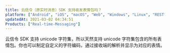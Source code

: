 ```yaml
---
title: 云信令（原实时消息）SDK 支持收发表情包吗？
platform: ["Android", "iOS", "macOS", "Web", "Windows", "Linux", "RESTful"]
updatedAt: 2021-03-02 04:34:51
Products: ["Real-time-Messaging"]
---
```


云信令 SDK 支持 unicode 字符集，所以天然支持 unicode 字符集包含的所有表情包。你也可以制定自定义的字符编码，通过接收端的解析并显示为对应的表情。
